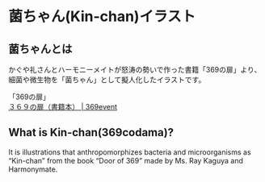 # 菌ちゃん(Kin-chan)イラスト

## 菌ちゃんとは
かぐや礼さんとハーモニーメイトが怒涛の勢いで作った書籍「369の扉」より、細菌や微生物を「菌ちゃん」として擬人化したイラストです。  

「369の扉」  
[３６９の扉（書籍本） | 369event](https://369event.official.ec/items/54210153)

## What  is Kin-chan(369codama)?
It is illustrations that anthropomorphizes bacteria and microorganisms as “Kin-chan” from the book “Door of 369” made by Ms. Ray Kaguya and Harmonymate.   

